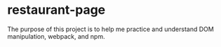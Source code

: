 # restaurant-page
The purpose of this project is to help me practice and understand DOM manipulation, webpack, and npm.
